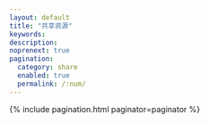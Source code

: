 ```yaml
---
layout: default 
title: "共享资源"
keywords: 
description: 
noprenext: true
pagination:
  category: share
  enabled: true
  permalink: /:num/
---
```


{% include pagination.html paginator=paginator %}
